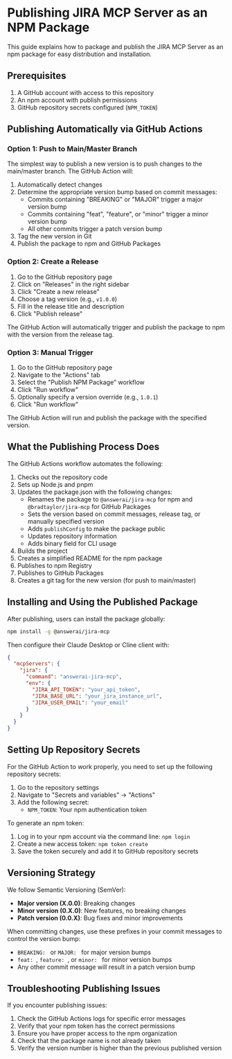 # Publishing JIRA MCP Server as an NPM Package

This guide explains how to package and publish the JIRA MCP Server as an npm package for easy distribution and installation.

## Prerequisites

1. A GitHub account with access to this repository
2. An npm account with publish permissions
3. GitHub repository secrets configured (`NPM_TOKEN`)

## Publishing Automatically via GitHub Actions

### Option 1: Push to Main/Master Branch

The simplest way to publish a new version is to push changes to the main/master branch. The GitHub Action will:

1. Automatically detect changes
2. Determine the appropriate version bump based on commit messages:
   - Commits containing "BREAKING" or "MAJOR" trigger a major version bump
   - Commits containing "feat", "feature", or "minor" trigger a minor version bump
   - All other commits trigger a patch version bump
3. Tag the new version in Git
4. Publish the package to npm and GitHub Packages

### Option 2: Create a Release

1. Go to the GitHub repository page
2. Click on "Releases" in the right sidebar
3. Click "Create a new release"
4. Choose a tag version (e.g., `v1.0.0`)
5. Fill in the release title and description
6. Click "Publish release"

The GitHub Action will automatically trigger and publish the package to npm with the version from the release tag.

### Option 3: Manual Trigger

1. Go to the GitHub repository page
2. Navigate to the "Actions" tab
3. Select the "Publish NPM Package" workflow
4. Click "Run workflow"
5. Optionally specify a version override (e.g., `1.0.1`)
6. Click "Run workflow"

The GitHub Action will run and publish the package with the specified version.

## What the Publishing Process Does

The GitHub Actions workflow automates the following:

1. Checks out the repository code
2. Sets up Node.js and pnpm
3. Updates the package.json with the following changes:
   - Renames the package to `@answerai/jira-mcp` for npm and `@bradtaylor/jira-mcp` for GitHub Packages
   - Sets the version based on commit messages, release tag, or manually specified version
   - Adds `publishConfig` to make the package public
   - Updates repository information
   - Adds binary field for CLI usage
4. Builds the project
5. Creates a simplified README for the npm package
6. Publishes to npm Registry
7. Publishes to GitHub Packages
8. Creates a git tag for the new version (for push to main/master)

## Installing and Using the Published Package

After publishing, users can install the package globally:

```bash
npm install -g @answerai/jira-mcp
```

Then configure their Claude Desktop or Cline client with:

```json
{
  "mcpServers": {
    "jira": {
      "command": "answerai-jira-mcp",
      "env": {
        "JIRA_API_TOKEN": "your_api_token",
        "JIRA_BASE_URL": "your_jira_instance_url",
        "JIRA_USER_EMAIL": "your_email"
      }
    }
  }
}
```

## Setting Up Repository Secrets

For the GitHub Action to work properly, you need to set up the following repository secrets:

1. Go to the repository settings
2. Navigate to "Secrets and variables" → "Actions"
3. Add the following secret:
   - `NPM_TOKEN`: Your npm authentication token

To generate an npm token:

1. Log in to your npm account via the command line: `npm login`
2. Create a new access token: `npm token create`
3. Save the token securely and add it to GitHub repository secrets

## Versioning Strategy

We follow Semantic Versioning (SemVer):

- **Major version (X.0.0)**: Breaking changes
- **Minor version (0.X.0)**: New features, no breaking changes
- **Patch version (0.0.X)**: Bug fixes and minor improvements

When committing changes, use these prefixes in your commit messages to control the version bump:

- `BREAKING: ` or `MAJOR: ` for major version bumps
- `feat: `, `feature: `, or `minor: ` for minor version bumps
- Any other commit message will result in a patch version bump

## Troubleshooting Publishing Issues

If you encounter publishing issues:

1. Check the GitHub Actions logs for specific error messages
2. Verify that your npm token has the correct permissions
3. Ensure you have proper access to the npm organization
4. Check that the package name is not already taken
5. Verify the version number is higher than the previous published version
